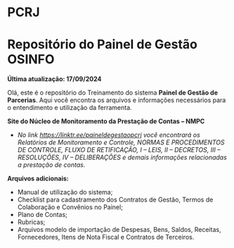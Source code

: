 # PCRJ
# Repositório do Painel de Gestão OSINFO
**Última atualização: 17/09/2024**

Olá, este é o repositório do Treinamento do sistema **Painel de Gestão de Parcerias**.
Aqui você encontra os arquivos e informações necessários para o entendimento e utilização da ferramenta.

**Site do Núcleo de Monitoramento da Prestação de Contas – NMPC**  

-   _No link https://linktr.ee/paineldegestaopcrj você encontrará os Relatórios de Monitoramento e Controle, NORMAS E PROCEDIMENTOS DE CONTROLE, FLUXO DE RETIFICAÇÃO, I – LEIS, II – DECRETOS, III – RESOLUÇÕES, IV – DELIBERAÇÕES e demais informações relacionadas a prestação de contas._

**Arquivos adicionais:**  

-   Manual de utilização do sistema;
-   Checklist para cadastramento dos Contratos de Gestão, Termos de Colaboração e Convênios no Painel;
-   Plano de Contas;
-   Rubricas;
-   Arquivos modelo de importação de Despesas, Bens, Saldos, Receitas, Fornecedores, Itens de Nota Fiscal e Contratos de Terceiros.